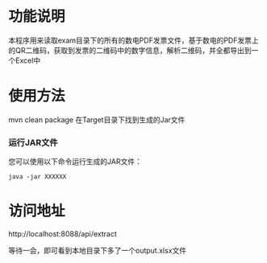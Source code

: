 
# 功能说明
本程序用来读取exam目录下的所有的数电PDF发票文件，基于数电的PDF发票上的QR二维码，获取到发票的二维码中的数字信息，解析二维码，并全都导出到一个Excel中



# 使用方法
 mvn clean package
在Target目录下找到生成的Jar文件


### 运行JAR文件

您可以使用以下命令运行生成的JAR文件：

```
java -jar XXXXXX
```



# 访问地址

http://localhost:8088/api/extract

等待一会，即可看到本地目录下多了一个output.xlsx文件